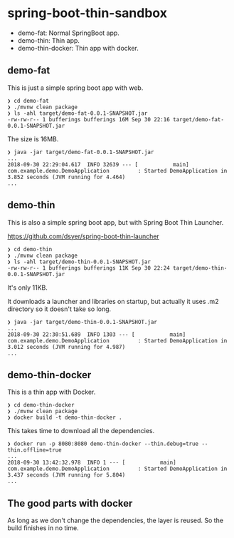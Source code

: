 # spring-boot-thin-sandbox

* demo-fat: Normal SpringBoot app.
* demo-thin: Thin app.
* demo-thin-docker: Thin app with docker.

## demo-fat

This is just a simple spring boot app with web.

```
❯ cd demo-fat
❯ ./mvnw clean package
❯ ls -ahl target/demo-fat-0.0.1-SNAPSHOT.jar
-rw-rw-r-- 1 bufferings bufferings 16M Sep 30 22:16 target/demo-fat-0.0.1-SNAPSHOT.jar
```

The size is 16MB.

```
❯ java -jar target/demo-fat-0.0.1-SNAPSHOT.jar
...
2018-09-30 22:29:04.617  INFO 32639 --- [           main] com.example.demo.DemoApplication         : Started DemoApplication in 3.852 seconds (JVM running for 4.464)
...
```

## demo-thin

This is also a simple spring boot app, but with Spring Boot Thin Launcher.

https://github.com/dsyer/spring-boot-thin-launcher

```
❯ cd demo-thin
❯ ./mvnw clean package
❯ ls -ahl target/demo-thin-0.0.1-SNAPSHOT.jar
-rw-rw-r-- 1 bufferings bufferings 11K Sep 30 22:24 target/demo-thin-0.0.1-SNAPSHOT.jar
```

It's only 11KB.

It downloads a launcher and libraries on startup, but actually it uses .m2 directory so it doesn't take so long.

```
❯ java -jar target/demo-thin-0.0.1-SNAPSHOT.jar
...
2018-09-30 22:30:51.689  INFO 1303 --- [           main] com.example.demo.DemoApplication         : Started DemoApplication in 3.012 seconds (JVM running for 4.987)
...
```

## demo-thin-docker

This is a thin app with Docker.

```
❯ cd demo-thin-docker
❯ ./mvnw clean package
❯ docker build -t demo-thin-docker .
```

This takes time to download all the dependencies.

```
❯ docker run -p 8080:8080 demo-thin-docker --thin.debug=true --thin.offline=true 
...
2018-09-30 13:42:32.978  INFO 1 --- [           main] com.example.demo.DemoApplication         : Started DemoApplication in 3.437 seconds (JVM running for 5.804)
...
```

## The good parts with docker

As long as we don't change the dependencies, the layer is reused. So the build finishes in no time.
